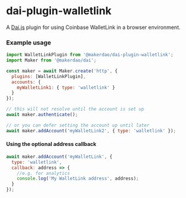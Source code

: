 # dai-plugin-walletlink

A [Dai.js][daijs] plugin for using Coinbase WalletLink in a browser environment.

### Example usage

```js
import WalletLinkPlugin from '@makerdao/dai-plugin-walletlink';
import Maker from '@makerdao/dai';

const maker = await Maker.create('http', {
  plugins: [WalletLinkPlugin],
  accounts: {
    myWalletLink1: { type: 'walletlink' }
  }
});

// this will not resolve until the account is set up
await maker.authenticate();

// or you can defer setting the account up until later
await maker.addAccount('myWalletLink2', { type: 'walletlink' });
```

#### Using the optional address callback

```js
await maker.addAccount('myWalletLink', {
  type: 'walletlink',
  callback: address => {
    //e.g. for analytics
    console.log('My WalletLink address', address);
  }
});
```

[daijs]: https://github.com/makerdao/dai.js
